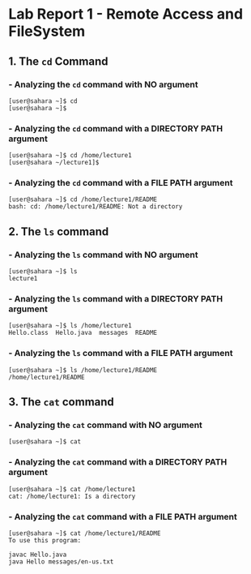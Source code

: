 # Lab Report 1 - Remote Access and FileSystem
  
## 1. The `cd` Command
  
### - Analyzing the `cd` command with **NO** argument

```
[user@sahara ~]$ cd
[user@sahara ~]$
```

### - Analyzing the `cd` command with a **DIRECTORY PATH** argument

```
[user@sahara ~]$ cd /home/lecture1
[user@sahara ~/lecture1]$ 
```

### - Analyzing the `cd` command with a **FILE PATH** argument

```
[user@sahara ~]$ cd /home/lecture1/README
bash: cd: /home/lecture1/README: Not a directory
```

## 2. The `ls` command


### - Analyzing the `ls` command with **NO** argument 

```
[user@sahara ~]$ ls
lecture1
```

### - Analyzing the `ls` command with a **DIRECTORY PATH** argument

```
[user@sahara ~]$ ls /home/lecture1
Hello.class  Hello.java  messages  README
```

###  - Analyzing the `ls` command with a **FILE PATH** argument

```
[user@sahara ~]$ ls /home/lecture1/README
/home/lecture1/README
```

## 3. The `cat` command

### - Analyzing the `cat` command with **NO** argument

```
[user@sahara ~]$ cat

```

### - Analyzing the `cat` command with a **DIRECTORY PATH** argument

```
[user@sahara ~]$ cat /home/lecture1
cat: /home/lecture1: Is a directory
```

###  - Analyzing the `cat` command with a **FILE PATH** argument

```
[user@sahara ~]$ cat /home/lecture1/README
To use this program:

javac Hello.java
java Hello messages/en-us.txt
```



